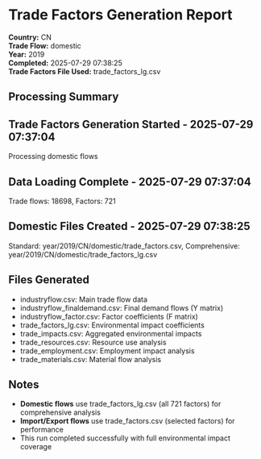 # Trade Factors Generation Report

**Country:** CN  
**Trade Flow:** domestic  
**Year:** 2019  
**Completed:** 2025-07-29 07:38:25  
**Trade Factors File Used:** trade_factors_lg.csv

## Processing Summary


## Trade Factors Generation Started - 2025-07-29 07:37:04
Processing domestic flows

## Data Loading Complete - 2025-07-29 07:37:04
Trade flows: 18698, Factors: 721

## Domestic Files Created - 2025-07-29 07:38:25
Standard: year/2019/CN/domestic/trade_factors.csv, Comprehensive: year/2019/CN/domestic/trade_factors_lg.csv


## Files Generated

- industryflow.csv: Main trade flow data
- industryflow_finaldemand.csv: Final demand flows (Y matrix)
- industryflow_factor.csv: Factor coefficients (F matrix)
- trade_factors_lg.csv: Environmental impact coefficients
- trade_impacts.csv: Aggregated environmental impacts
- trade_resources.csv: Resource use analysis
- trade_employment.csv: Employment impact analysis
- trade_materials.csv: Material flow analysis

## Notes

- **Domestic flows** use trade_factors_lg.csv (all 721 factors) for comprehensive analysis
- **Import/Export flows** use trade_factors.csv (selected factors) for performance
- This run completed successfully with full environmental impact coverage
